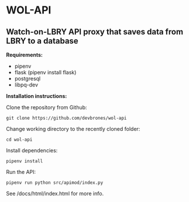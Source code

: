 # WOL-API
## Watch-on-LBRY API proxy that saves data from LBRY to a database


**Requirements:**
- pipenv
- flask (pipenv install flask)
- postgresql
- libpq-dev

**Installation instructions:**

Clone the repository from Github: 

```git clone https://github.com/devbrones/wol-api```

Change working directory to the recently cloned folder: 

```cd wol-api```

Install dependencies:

```pipenv install```

Run the API:

```pipenv run python src/apimod/index.py```

See /docs/html/index.html for more info.

